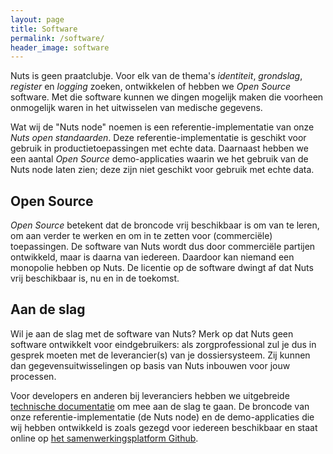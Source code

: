 ```yaml
---
layout: page
title: Software
permalink: /software/
header_image: software
---
```


Nuts is geen praatclubje. Voor elk van de thema's <em>identiteit</em>, <em>grondslag</em>, <em>register</em> en <em>logging</em> zoeken, ontwikkelen of hebben we <em>Open Source</em> software. Met die software kunnen we dingen mogelijk maken die voorheen onmogelijk waren in het uitwisselen van medische gegevens.

Wat wij de "Nuts node" noemen is een referentie-implementatie van onze <em>Nuts open standaarden</em>. Deze referentie-implementatie is geschikt voor gebruik in productietoepassingen met echte data. Daarnaast hebben we een aantal <em>Open Source</em> demo-applicaties waarin we het gebruik van de Nuts node laten zien; deze zijn niet geschikt voor gebruik met echte data.

## Open Source

<em>Open Source</em> betekent dat de broncode vrij beschikbaar is om van te leren, om aan verder te werken en om in te zetten voor (commerciële) toepassingen. De software van Nuts wordt dus door commerciële partijen ontwikkeld, maar is daarna van iedereen. Daardoor kan niemand een monopolie hebben op Nuts. De licentie op de software dwingt af dat Nuts vrij beschikbaar is, nu en in de toekomst.

## Aan de slag

Wil je aan de slag met de software van Nuts? Merk op dat Nuts geen software ontwikkelt voor eindgebruikers: als zorgprofessional zul je dus in gesprek moeten met de leverancier(s) van je dossiersysteem. Zij kunnen dan gegevensuitwisselingen op basis van Nuts inbouwen voor jouw processen.

Voor developers en anderen bij leveranciers hebben we uitgebreide [technische documentatie](/documentatie) om mee aan de slag te gaan. De broncode van onze referentie-implementatie (de Nuts node) en de demo-applicaties die wij hebben ontwikkeld is zoals gezegd voor iedereen beschikbaar en staat online op [het samenwerkingsplatform Github](https://www.github.com/nuts-foundation).
